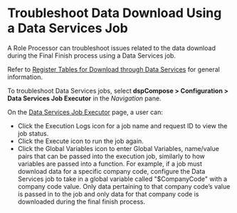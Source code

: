 # Troubleshoot Data Download Using a Data Services Job

A Role Processor can troubleshoot issues related to the data download
during the Final Finish process using a Data Services job.

Refer to [Register Tables for Download through Data
Services](Register_Tables_for_Download_through_Data_Services.htm) for
general information.

To troubleshoot Data Services jobs,
select<span style="font-weight: bold;"> dspCompose \> Configuration \>
Data Services Job Executor</span> in the
<span style="font-style: italic;">Navigation</span> pane.

On the [Data Services Job
Executor](../Page_Desc/Data_Services_Job_Executor.htm) page, a user can:

  - Click the Execution Logs icon for a job name and request ID to view
    the job status.
  - Click the Execute icon to run the job again.
  - Click the Global Variables icon to enter Global Variables,
    name/value pairs that can be passed into the execution job,
    similarly to how variables are passed into a function. For example,
    if a job must download data for a specific company code, configure
    the Data Services job to take in a global variable called
    "$CompanyCode" with a company code value. Only data pertaining to
    that company code’s value is passed in to the job and only data for
    that company code is downloaded during the final finish process.
